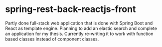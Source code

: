 # spring-rest-back-reactjs-front
Partly done full-stack web application that is done with Spring Boot and React as template engine.
Planning to add an elastic search and complete an application for my thesis.
Currently re-writing it to work with function based classes instead of component classes.
